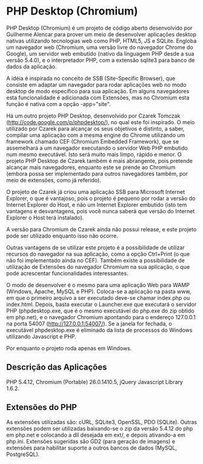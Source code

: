 # PHP Desktop (Chromium) #

PHP Desktop (Chromium) é um projeto de código aberto desenvolvido por Guilherme Alencar para prover um meio de desenvolver aplicações desktop nativas utilizando tecnologias web como PHP, HTML5, JS e SQLite. Engloba um navegador web (Chromium, uma versão livre do navegador Chrome do Google), um servidor web embutido (nativo da linguagem PHP desde a sua versão 5.4.0), e o interpretador PHP, com a extensão sqlite3 para banco de dados da aplicação.

A idéia é inspirada no conceito de SSB (Site-Specific Browser), que consiste em adaptar um navegador para rodar aplicações web no modo desktop de modo específico para sua aplicação. Em alguns navegadores esta funcionalidade é adicionada com Extensões, mas no Chromium esta função é nativa com a opção -app="site".

Há um outro projeto PHP Desktop, desenvolvido por Czarek Tomczak (http://code.google.com/p/phpdesktop/), no qual este foi inspirado. O meio utilizado por Czarek para alcançar os seus objetivos é distinto, a saber, compilar uma aplicação com a mesma engine do Chrome utilizando um framework chamado CEF (Chromium Embedded Framework), que se assemelhará a um navegador executando o servidor Web PHP embutido num mesmo executável. Isto será muito mais limpo, rápido e menor. O projeto PHP Desktop de Czarek também é mais abrangente, pois pretende alcançar mais navegadores, enquanto este se prende ao Chromium (embora possa ser implementado para outros navegadores também, por meio de extensões, como já referido).

O projeto de Czarek já criou uma aplicação SSB para Microsoft Internet Explorer, o que é vantajoso, pois o projeto é pequeno por rodar a versão do Internet Explorer do Host, e não um Internet Explorer embutido (isto tem vantagens e desvantagens, pois você nunca saberá que versão do Internet Explorer o Host terá instalado).

A versão para Chromium de Czarek ainda não possui release, e este projeto pode ser utilizado enquanto isso não ocorre.

Outras vantagens de se utilizar este projeto é a possibilidade de utilizar recursos do navegador na sua aplicação, como a opção Ctrl+Print (o que não foi implementado ainda no CEF). Também existe a possibilidade de utilização de Extensões do navegador Chromium na sua aplicação, o que pode acrescentar funcionalidades interessantes.

O modo de desenvolver é o mesmo para uma aplicação Web para WAMP (Windows, Apache, MySQL e PHP). Coloca-se a aplicação na pasta www, em que o primeiro arquivo a ser executado deve-se chamar index.php ou index.html. Depois, basta executar o Launcher.exe que executará o servidor PHP (phpdesktop.exe, que é o mesmo executável do php.exe do zip obtido em php.net), e o navegador Chromium apontando para o endereço 127.0.0.1 na porta 54007 (http://127.0.0.1:54007/). Se a janela for fechada, o executável phpdesktop.exe é eliminado da lista de processos do Windows utilizando Javascript e PHP.

Por enquanto o projeto roda apenas em Windows.

## Descrição das Aplicações ##

PHP 5.4.12, Chromium (Portable) 26.0.1410.5, jQuery Javascript Library 1.6.2.

## Extensões do PHP ##

As extensões utilizadas são: cURL, SQLite3, OpenSSL, PDO (SQLite). Outras extensões podem ser utilizadas baixando-se o zip da versão 5.4.12 do php em php.net e colocando a dll desejada em ext/, e depois ativando-a em php.ini. Extensões sugeridas são GD2 (para geração de imagens) e extensões para habilitar suporte a outros bancos de dados (MySQL, PostgreSQL).